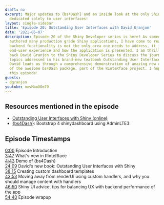```yaml
---
draft: no
excerpt: Major updates to {bs4Dash} and an inside look at the only Shiny textbook
  dedicated solely to user interfaces!
layout: single-sidebar
title: 'Episode 20: Outstanding User Interfaces with David Granjon'
date: '2021-05-07'
description: Episode 20 of the Shiny Developer series is here! As someone who has
  authored many production grade Shiny applications, I have come to realize that sophisticated
  backend functionality is not the only area one needs to address, it is also the
  end-user experience and how the application is presented. I am thrilled to welcome
  back David Granjon to the Shiny Developer Series to discuss the journey and key
  topics addressed in his brand-new textbook Outstanding User Interfaces with Shiny!  Plus
  David leads us through a comprehensive demonstration of amazing new capabilities
  of the awesome bs4Dash package, part of the RinteRface project. I hope you enjoy
  this episode!
guests: 
- dgranjon
youtube: mxvMaoXOm70
---
```


## Resources mentioned in the episode

* [Outstanding User Interfaces with Shiny (online)](https://unleash-shiny.rinterface.com)
* [{bs4Dash}](https://rinterface.github.io/bs4Dash/): Bootstrap 4 shinydashboard using AdminLTE3

## Episode Timestamps

[0:00](https://youtube.com/watch?v=mxvMaoXOm70&t=0m00s) Episode Introduction </br>
[3:47](https://youtube.com/watch?v=mxvMaoXOm70&t=3m47s) What's new in RinteRface </br>
[4:43](https://youtube.com/watch?v=mxvMaoXOm70&t=4m43s) Demo of {bs4Dash} </br>
[24:09](https://youtube.com/watch?v=mxvMaoXOm70&t=24m09s) David's new book: Outstanding User Interfaces with Shiny </br>
[38:15](https://youtube.com/watch?v=mxvMaoXOm70&t=38m15s) Creating custom dashboard templates </br>
[43:53](https://youtube.com/watch?v=mxvMaoXOm70&t=43m53s) Moving away from renderUI using custom handlers, and why you should manage content with handlers </br>
[46:50](https://youtube.com/watch?v=mxvMaoXOm70&t=46m50s) Shiny UI advice, tips for balancing UX with backend performance of the app </br>
[54:40](https://youtube.com/watch?v=mxvMaoXOm70&t=54m40s) Episode wrapup
